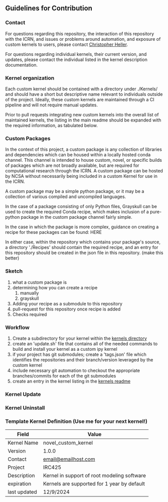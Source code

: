 ## Guidelines for Contribution

### Contact
For questions regarding this repository, the interaction of this repository with the ICRN, and 
issues or problems around automation, and exposure of custom kernels to users, please contact 
[Christopher Heller](mailto:cheller@illinois.edu).

For questions regarding individual kernels, their current version, and updates, please contact the individual listed in 
the kernel description documentation.

### Kernel organization
Each custom kernel should be contained with a directory under ./Kernels/ and should have a short but descriptive name 
relevant to individuals outside of the project. Ideally, these custom kernels are maintained through a CI pipeline and will not require manual updates.

Prior to pull requests integrating new custom kernels into the overall list of maintained kernels, the listing in the 
main readme should be expanded with the required information, as tabulated below.

### Custom Packages
In the context of this project, a custom package is any collection of libraries and dependencies which can be housed within a locally hosted conda channel. 
This channel is intended to house custom, novel, or specific builds of packages which are not broadly available, but are required for computational research through the ICRN.
A custom package can be hosted by NCSA without necessarily being included in a custom Kernel for use in the ICRN. 

A custom package may be a simple python package, or it may be a collection of various compiled and uncompiled languages. 

In the case of a package consisting of only Python files, Grayskull can be used to create the required Conda recipe, which makes inclusion of a pure-python package in the custom package channel fairly simple.

In the case in which the package is more complex, guidance on creating a recipe for these packages can be found: HERE

In either case, within the repository which contains your package's source, a directory './Recipes' should contain the required recipe, and an entry for this repository should be created in the json file in this repository.
(make this better)

### Sketch
1. what a custom package is
2. determining how you can create a recipe
   1. manually
   2. grayskull
5. Adding your recipe as a submodule to this repository
6. pull-request for this repository once recipe is added
7. Checks required


### Workflow

1. Create a subdirectory for your kernel within the [kernels directory](./Kernels/)
2. create an 'update.sh' file that contains all of the needed commands to build and install your kernel as a custom ipy kernel
3. if your project has git submodules; create a 'tags.json' file which identifies the repositories and their branch/version leveraged by the custom kernel
4. include necessary git automation to checkout the appropriate branches/commits for each of the git submodules
5. create an entry in the kernel listing in the [kernels readme](./Kernel_listing.md)


### Kernel Update


### Kernel Uninstall



### Template Kernel Definition (Use me for your next kernel!)
| Field        | Value                                       |
|--------------|---------------------------------------------|
| Kernel Name  | novel_custom_kernel                         |
| Version      | 1.0.0                                       |
| Contact      | email@emailhost.com                         |
| Project      | IRC425                                      |
| Description  | Kernel in support of root modeling software |
| expiration   | Kernels are supported for 1 year by default |
| last updated | 12/9/2024                                   |